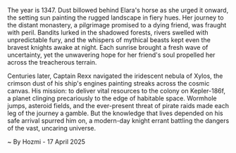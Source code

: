 
The year is 1347.  Dust billowed behind Elara's horse as she urged it onward, the setting sun painting the rugged landscape in fiery hues.  Her journey to the distant monastery, a pilgrimage promised to a dying friend, was fraught with peril.  Bandits lurked in the shadowed forests, rivers swelled with unpredictable fury, and the whispers of mythical beasts kept even the bravest knights awake at night.  Each sunrise brought a fresh wave of uncertainty, yet the unwavering hope for her friend's soul propelled her across the treacherous terrain.

Centuries later, Captain Rexx navigated the iridescent nebula of Xylos, the crimson dust of his ship's engines painting streaks across the cosmic canvas. His mission: to deliver vital resources to the colony on Kepler-186f, a planet clinging precariously to the edge of habitable space.  Wormhole jumps, asteroid fields, and the ever-present threat of pirate raids made each leg of the journey a gamble.  But the knowledge that lives depended on his safe arrival spurred him on, a modern-day knight errant battling the dangers of the vast, uncaring universe.

~ By Hozmi - 17 April 2025
